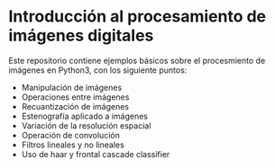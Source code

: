 # Introducción al procesamiento de imágenes digitales

Este repositorio contiene ejemplos básicos sobre el procesmiento de imágenes en Python3, con los siguiente puntos:
- Manipulación de imágenes
- Operaciones entre imágenes
- Recuantización de imágenes
- Estenografía aplicado a imágenes
- Variación de la resolución espacial
- Operación de convolución
- Filtros lineales y no lineales
- Uso de haar y frontal cascade classifier
